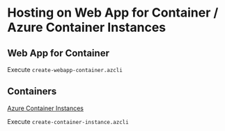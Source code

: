 # Hosting on Web App for Container / Azure Container Instances

## Web App for Container

Execute `create-webapp-container.azcli`

## Containers

[Azure Container Instances](https://docs.microsoft.com/en-us/azure/container-instances/)

Execute `create-container-instance.azcli`
